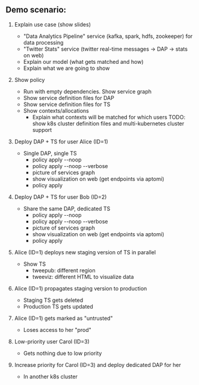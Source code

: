 ## Demo scenario:

1. Explain use case (show slides)
   - "Data Analytics Pipeline" service (kafka, spark, hdfs, zookeeper) for data processing
   - "Twitter Stats" service (twitter real-time messages -> DAP -> stats on web)
   - Explain our model (what gets matched and how)
   - Explain what we are going to show

2. Show policy
   - Run with empty dependencies. Show service graph
   - Show service definition files for DAP
   - Show service definition files for TS
   - Show contexts/allocations
     - Explain what contexts will be matched for which users
   TODO: show k8s cluster definition files and multi-kubernetes cluster support

3. Deploy DAP + TS for user Alice (ID=1)
   - Single DAP, single TS
     - policy apply --noop
     - policy apply --noop --verbose
     - picture of services graph
     - show visualization on web (get endpoints via aptomi)
     - policy apply

4. Deploy DAP + TS for user Bob (ID=2)
   - Share the same DAP, dedicated TS
     - policy apply --noop
     - policy apply --noop --verbose
     - picture of services graph
     - show visualization on web (get endpoints via aptomi)
     - policy apply

5. Alice (ID=1) deploys new staging version of TS in parallel
   - Show TS
     - tweepub: different region
     - tweeviz: different HTML to visualize data

6. Alice (ID=1) propagates staging version to production
   - Staging TS gets deleted
   - Production TS gets updated

7. Alice (ID=1) gets marked as "untrusted"
   - Loses access to her "prod"

8. Low-priority user Carol (ID=3)
   - Gets nothing due to low priority

9. Increase priority for Carol (ID=3) and deploy dedicated DAP for her
   - In another k8s cluster


